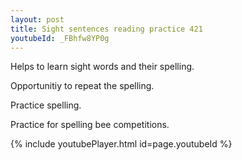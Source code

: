 ```yaml
---
layout: post
title: Sight sentences reading practice 421
youtubeId: _FBhfw8YP0g
---
```

 
 
Helps to learn sight words and their spelling.

Opportunitiy to repeat the spelling. 

Practice spelling. 
 
Practice for spelling bee competitions. 
 
{% include youtubePlayer.html id=page.youtubeId %}
 
 
